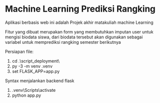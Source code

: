 # Machine Learning Prediksi Rangking
Aplikasi berbasis web ini adalah Projek akhir matakuliah machine Learning 

Fitur yang dibuat merupakan form yang membutuhkan imputan user untuk mengisi biodata siswa, dari biodata tersebut akan digunakan sebagai variabel untuk memprediksi rangking semester berikutnya

Persiapan file:
1. cd .\script_deployment\
2. py -3 -m venv .venv
3. set FLASK_APP=app.py

Syntax menjalankan backend flask
1. .venv\Scripts\activate
2. python app.py
